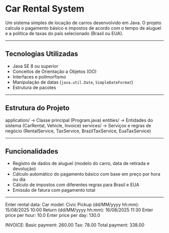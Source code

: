 # Car Rental System

Um sistema simples de locação de carros desenvolvido em Java. O projeto calcula o pagamento básico e impostos de acordo com o tempo de aluguel e a política de taxas do país selecionado (Brasil ou EUA).

---

## Tecnologias Utilizadas

- Java SE 8 ou superior
- Conceitos de Orientação a Objetos (OO)
- Interfaces e polimorfismo
- Manipulação de datas (`java.util.Date`, `SimpleDateFormat`)
- Estrutura de pacotes

---

## Estrutura do Projeto
application/ -> Classe principal (Program.java)
entities/ -> Entidades do sistema (CarRental, Vehicle, Invoice)
services/ -> Serviços e regras de negócio (RentalService, TaxService, BrazilTaxService, EuaTaxService)

---

## Funcionalidades

- Registro de dados de aluguel (modelo do carro, data de retirada e devolução)
- Cálculo automático do pagamento básico com base em preço por hora ou dia
- Cálculo de impostos com diferentes regras para Brasil e EUA
- Emissão de fatura com pagamento total

---



   Enter rental data:
Car model: Civic
Pickup (dd/MM/yyyy hh:mm): 15/08/2025 10:00
Return (dd/MM/yyyy hh:mm): 16/08/2025 11:30
Enter price per hour: 10.0
Enter price per day: 130.0

INVOICE:
Basic payment: 260.00
Tax: 78.00
Total payment: 338.00

